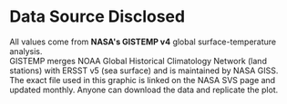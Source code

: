 # Data Source Disclosed

All values come from **NASA's GISTEMP v4** global surface-temperature analysis.  
GISTEMP merges NOAA Global Historical Climatology Network (land stations) with ERSST v5 (sea surface) and is maintained by NASA GISS.  
The exact file used in this graphic is linked on the NASA SVS page and updated monthly. Anyone can download the data and replicate the plot. 